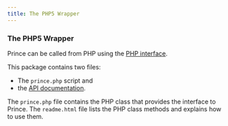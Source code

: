 ```yaml
---
title: The PHP5 Wrapper
---
```


### The PHP5 Wrapper

Prince can be called from PHP using the [PHP interface](wrappers.html#wrapper-php5).

This package contains two files:

-   The `prince.php` script and
-   the [API documentation](wrappers/php5/readme.html).

The `prince.php` file contains the PHP class that provides the interface to Prince. The `readme.html` file lists the PHP class methods and explains how to use them.

